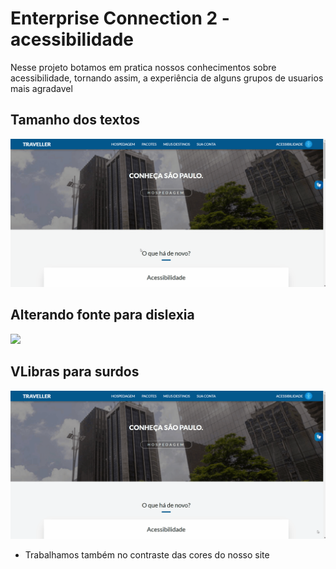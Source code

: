 <div>
  <h1>Enterprise Connection 2 - acessibilidade</h1>
  <p>Nesse projeto botamos em pratica nossos conhecimentos sobre acessibilidade, tornando assim, a experiência de alguns grupos de usuarios mais agradavel</p>

  <h2>Tamanho dos textos</h2>
  <img src="./github/tamanhoTexto.gif">

  <h2>Alterando fonte para dislexia</h2>
  <img src="./github/fonteDislexia.gif">

  <h2>VLibras para surdos</h2>
  <img src="./github/vlibras.gif">

  <ul>
    <li>Trabalhamos também no contraste das cores do nosso site</li>
  </ul>
</div>